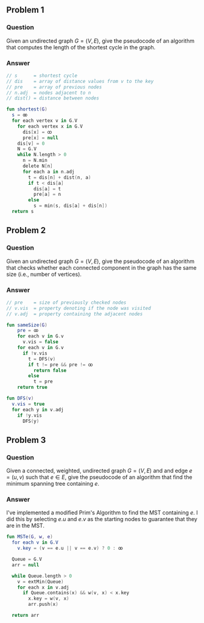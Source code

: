 ## Problem 1

### Question

Given an undirected graph $G=(V,E)$, give the pseudocode of an algorithm that computes the length of the shortest cycle in the graph.

### Answer

```kotlin 
// s      = shortest cycle
// dis    = array of distance values from v to the key
// pre    = array of previous nodes
// n.adj  = nodes adjacent to n
// dist() = distance between nodes

fun shortest(G)
  s = ꝏ
  for each vertex v in G.V
    for each vertex x in G.V
      dis[x] = ꝏ
      pre[x] = null
    dis[v] = 0
    N = G.V
    while N.length > 0
      n = N.min
      delete N[n]
      for each a in n.adj
        t = dis[n] + dist(n, a)
        if t < dis[a]
          dis[a] = t
          pre[a] = n
        else
          s = min(s, dis[a] + dis[n])
  return s
```

## Problem 2

### Question

Given an undirected graph $G=(V,E)$, give the pseudocode of an algorithm that checks whether each connected component in the graph has the same size (i.e., number of vertices).

### Answer

```kotlin
// pre    = size of previously checked nodes
// v.vis  = property denoting if the node was visited
// v.adj  = property containing the adjacent nodes

fun sameSize(G)
    pre = ꝏ
    for each v in G.v
      v.vis = false
    for each v in G.v
      if !v.vis
        t = DFS(v)
        if t != pre && pre != ꝏ
          return false
        else 
          t = pre 
    return true

fun DFS(v)
  v.vis = true
  for each y in v.adj
    if !y.vis
      DFS(y)
```

## Problem 3

### Question

Given a connected, weighted, undirected graph $G=(V,E)$ and and edge $e=(u,v)$ such that $e∈E$, give the pseudocode of an algorithm that find the minimum spanning tree containing $e$.

### Answer

I've implemented a modified Prim's Algorithm to find the MST containing $e.$ I did this by selecting $e.u$ and $e.v$ as the starting nodes to guarantee that they are in the MST.

```kotlin
fun MSTe(G, w, e)
  for each v in G.V
    v.key = (v == e.u || v == e.v) ? 0 : ꝏ

  Queue = G.V
  arr = null

  while Queue.length > 0
    v = extMin(Queue)
    for each x in v.adj
      if Queue.contains(x) && w(v, x) < x.key
        x.key = w(v, x)
        arr.push(x)

  return arr
```
